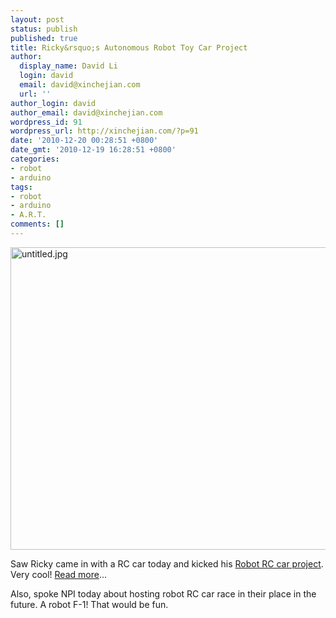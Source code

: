 ```yaml
---
layout: post
status: publish
published: true
title: Ricky&rsquo;s Autonomous Robot Toy Car Project
author:
  display_name: David Li
  login: david
  email: david@xinchejian.com
  url: ''
author_login: david
author_email: david@xinchejian.com
wordpress_id: 91
wordpress_url: http://xinchejian.com/?p=91
date: '2010-12-20 00:28:51 +0800'
date_gmt: '2010-12-19 16:28:51 +0800'
categories:
- robot
- arduino
tags:
- robot
- arduino
- A.R.T.
comments: []
---
```

<p><img style="display: block; margin-left: auto; margin-right: auto;" title="untitled.jpg" src="http://xinchejian.com/wp-content/uploads/2010/12/untitled.jpg" border="0" alt="untitled.jpg" width="600" height="484" /></p>
<p>Saw Ricky came in with a RC car today and kicked his <a href="http://www.google.com/buzz/rngadam/bh8stzNfvTb/Autonomous-Robot-Toy-Car-ProjectExecutive-summary">Robot RC car project</a>. Very cool! <a href="http://xinchejian.com/?page_id=73">Read more</a>...</p>
<p>Also, spoke NPI today about hosting robot RC car race in their place in the future. A robot F-1! That would be fun.</p>
